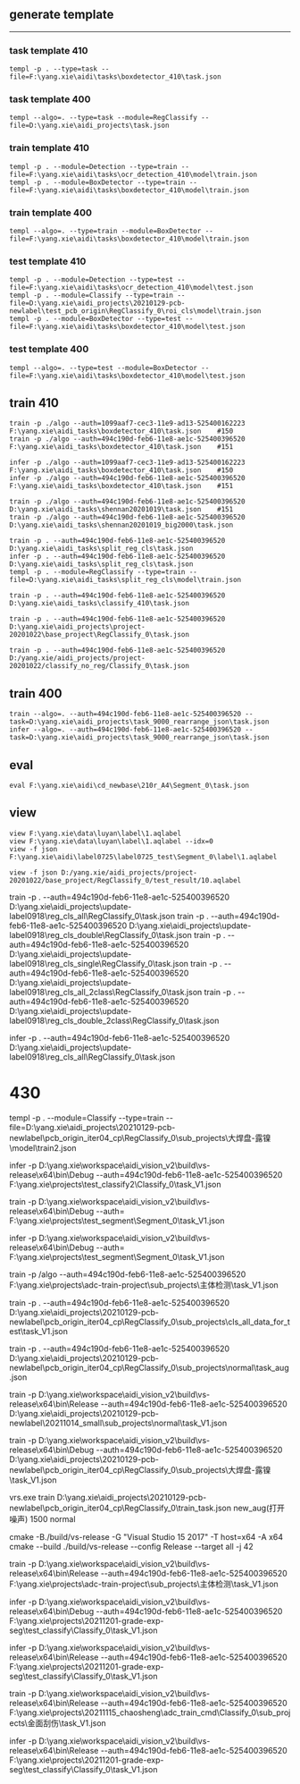 ## generate template
---
### task template 410
```
templ -p . --type=task --file=F:\yang.xie\aidi\tasks\boxdetector_410\task.json
```
### task template 400
```
templ --algo=. --type=task --module=RegClassify --file=D:\yang.xie\aidi_projects\task.json
```

### train template 410
```
templ -p . --module=Detection --type=train --file=F:\yang.xie\aidi\tasks\ocr_detection_410\model\train.json
templ -p . --module=BoxDetector --type=train --file=F:\yang.xie\aidi\tasks\boxdetector_410\model\train.json
```

### train template 400
```
templ --algo=. --type=train --module=BoxDetector --file=F:\yang.xie\aidi\tasks\boxdetector_410\model\train.json

```
### test template 410
```
templ -p . --module=Detection --type=test --file=F:\yang.xie\aidi\tasks\ocr_detection_410\model\test.json
templ -p . --module=Classify --type=train --file=D:\yang.xie\aidi_projects\20210129-pcb-newlabel\test_pcb_origin\RegClassify_0\roi_cls\model\train.json
templ -p . --module=BoxDetector --type=test --file=F:\yang.xie\aidi\tasks\boxdetector_410\model\test.json
```

### test template 400
```
templ --algo=. --type=test --module=BoxDetector --file=F:\yang.xie\aidi\tasks\boxdetector_410\model\test.json

```

## train 410
```
train -p ./algo --auth=1099aaf7-cec3-11e9-ad13-525400162223 F:\yang.xie\aidi_tasks\boxdetector_410\task.json    #150
train -p ./algo --auth=494c190d-feb6-11e8-ae1c-525400396520 F:\yang.xie\aidi_tasks\boxdetector_410\task.json    #151

infer -p ./algo --auth=1099aaf7-cec3-11e9-ad13-525400162223 F:\yang.xie\aidi_tasks\boxdetector_410\task.json    #150
infer -p ./algo --auth=494c190d-feb6-11e8-ae1c-525400396520 F:\yang.xie\aidi_tasks\boxdetector_410\task.json    #151

train -p ./algo --auth=494c190d-feb6-11e8-ae1c-525400396520 D:\yang.xie\aidi_tasks\shennan20201019\task.json    #151
train -p ./algo --auth=494c190d-feb6-11e8-ae1c-525400396520 D:\yang.xie\aidi_tasks\shennan20201019_big2000\task.json 

train -p . --auth=494c190d-feb6-11e8-ae1c-525400396520 D:\yang.xie\aidi_tasks\split_reg_cls\task.json
infer -p . --auth=494c190d-feb6-11e8-ae1c-525400396520 D:\yang.xie\aidi_tasks\split_reg_cls\task.json
templ -p . --module=RegClassify --type=train --file=D:\yang.xie\aidi_tasks\split_reg_cls\model\train.json

train -p . --auth=494c190d-feb6-11e8-ae1c-525400396520 D:\yang.xie\aidi_tasks\classify_410\task.json

train -p . --auth=494c190d-feb6-11e8-ae1c-525400396520 D:\yang.xie\aidi_projects\project-20201022\base_project\RegClassify_0\task.json

train -p . --auth=494c190d-feb6-11e8-ae1c-525400396520 D:/yang.xie/aidi_projects/project-20201022/classify_no_reg/Classify_0\task.json

```
## train 400
```
train --algo=. --auth=494c190d-feb6-11e8-ae1c-525400396520 --task=D:\yang.xie\aidi_projects\task_9000_rearrange_json\task.json
infer --algo=. --auth=494c190d-feb6-11e8-ae1c-525400396520 --task=D:\yang.xie\aidi_projects\task_9000_rearrange_json\task.json
```

## eval
```
eval F:\yang.xie\aidi\cd_newbase\210r_A4\Segment_0\task.json
```

## view 
```
view F:\yang.xie\data\luyan\label\1.aqlabel
view F:\yang.xie\data\luyan\label\1.aqlabel --idx=0
view -f json F:\yang.xie\aidi\label0725\label0725_test\Segment_0\label\1.aqlabel

view -f json D:/yang.xie/aidi_projects/project-20201022/base_project/RegClassify_0/test_result/10.aqlabel
```


train -p . --auth=494c190d-feb6-11e8-ae1c-525400396520 D:\yang.xie\aidi_projects\update-label0918\reg_cls_all\RegClassify_0\task.json
train -p . --auth=494c190d-feb6-11e8-ae1c-525400396520 D:\yang.xie\aidi_projects\update-label0918\reg_cls_double\RegClassify_0\task.json
train -p . --auth=494c190d-feb6-11e8-ae1c-525400396520 D:\yang.xie\aidi_projects\update-label0918\reg_cls_single\RegClassify_0\task.json
train -p . --auth=494c190d-feb6-11e8-ae1c-525400396520 D:\yang.xie\aidi_projects\update-label0918\reg_cls_all_2class\RegClassify_0\task.json
train -p . --auth=494c190d-feb6-11e8-ae1c-525400396520 D:\yang.xie\aidi_projects\update-label0918\reg_cls_double_2class\RegClassify_0\task.json

infer -p . --auth=494c190d-feb6-11e8-ae1c-525400396520 D:\yang.xie\aidi_projects\update-label0918\reg_cls_all\RegClassify_0\task.json



# 430

templ -p . --module=Classify --type=train --file=D:\yang.xie\aidi_projects\20210129-pcb-newlabel\pcb_origin_iter04_cp\RegClassify_0\sub_projects\大焊盘-露镍\model\train2.json

infer -p D:\yang.xie\workspace\aidi_vision_v2\build\vs-release\x64\bin\Debug --auth=494c190d-feb6-11e8-ae1c-525400396520 F:\yang.xie\projects\test_classify2\Classify_0\task_V1.json


train -p D:\yang.xie\workspace\aidi_vision_v2\build\vs-release\x64\bin\Debug --auth=  F:\yang.xie\projects\test_segment\Segment_0\task_V1.json

infer -p D:\yang.xie\workspace\aidi_vision_v2\build\vs-release\x64\bin\Debug --auth=  F:\yang.xie\projects\test_segment\Segment_0\task_V1.json


train -p /algo --auth=494c190d-feb6-11e8-ae1c-525400396520 F:\yang.xie\projects\adc-train-project\sub_projects\主体检测\task_V1.json



train -p . --auth=494c190d-feb6-11e8-ae1c-525400396520 D:\yang.xie\aidi_projects\20210129-pcb-newlabel\pcb_origin_iter04_cp\RegClassify_0\sub_projects\cls_all_data_for_test\task_V1.json


train -p . --auth=494c190d-feb6-11e8-ae1c-525400396520 D:\yang.xie\aidi_projects\20210129-pcb-newlabel\pcb_origin_iter04_cp\RegClassify_0\sub_projects\normal\task_aug.json

train -p D:\yang.xie\workspace\aidi_vision_v2\build\vs-release\x64\bin\Release --auth=494c190d-feb6-11e8-ae1c-525400396520 D:\yang.xie\aidi_projects\20210129-pcb-newlabel\20211014_small\sub_projects\normal\task_V1.json

train -p D:\yang.xie\workspace\aidi_vision_v2\build\vs-release\x64\bin\Debug --auth=494c190d-feb6-11e8-ae1c-525400396520 D:\yang.xie\aidi_projects\20210129-pcb-newlabel\pcb_origin_iter04_cp\RegClassify_0\sub_projects\大焊盘-露镍\task_V1.json

vrs.exe train D:\yang.xie\aidi_projects\20210129-pcb-newlabel\pcb_origin_iter04_cp\RegClassify_0\train_task.json new_aug(打开噪声) 1500 normal

cmake -B./build/vs-release -G "Visual Studio 15 2017" -T host=x64 -A x64
cmake --build ./build/vs-release --config Release --target all -j 42


train -p D:\yang.xie\workspace\aidi_vision_v2\build\vs-release\x64\bin\Release --auth=494c190d-feb6-11e8-ae1c-525400396520 F:\yang.xie\projects\adc-train-project\sub_projects\主体检测\task_V1.json


infer -p D:\yang.xie\workspace\aidi_vision_v2\build\vs-release\x64\bin\Debug --auth=494c190d-feb6-11e8-ae1c-525400396520 F:\yang.xie\projects\20211201-grade-exp-seg\test_classify\Classify_0\task_V1.json

infer -p D:\yang.xie\workspace\aidi_vision_v2\build\vs-release\x64\bin\Release --auth=494c190d-feb6-11e8-ae1c-525400396520 F:\yang.xie\projects\20211201-grade-exp-seg\test_classify\Classify_0\task_V1.json

train -p D:\yang.xie\workspace\aidi_vision_v2\build\vs-release\x64\bin\Release --auth=494c190d-feb6-11e8-ae1c-525400396520 F:\yang.xie\projects\20211115_chaosheng\adc_train_cmd\Classify_0\sub_projects\金面刮伤\task_V1.json

infer -p D:\yang.xie\workspace\aidi_vision_v2\build\vs-release\x64\bin\Release --auth=494c190d-feb6-11e8-ae1c-525400396520 F:\yang.xie\projects\20211201-grade-exp-seg\test_classify\Classify_0\task_V1.json